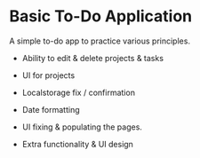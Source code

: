 # Basic To-Do Application
A simple to-do app to practice various principles. 




* Ability to edit & delete projects & tasks 
* UI for projects 
* Localstorage fix / confirmation
* Date formatting

* UI fixing & populating the pages. 
* Extra functionality & UI design 